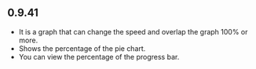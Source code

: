 ## 0.9.41

* It is a graph that can change the speed and overlap the graph 100% or more.
* Shows the percentage of the pie chart.
* You can view the percentage of the progress bar.
